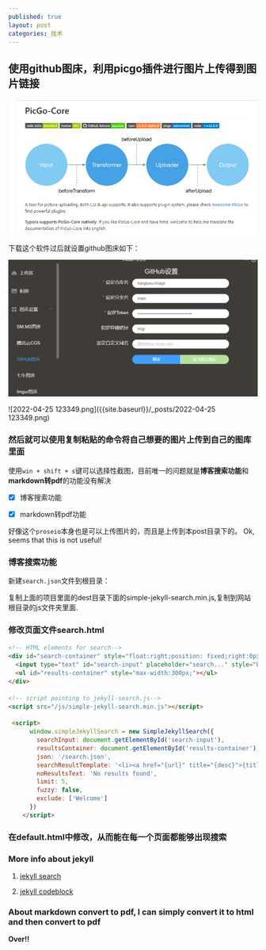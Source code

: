 ```yaml
---
published: true
layout: post
categories: 技术
---
```

## 使用github图床，利用picgo插件进行图片上传得到图片链接

![](https://raw.githubusercontent.com/kangtyou/Image/main/img/20220702155313.png)

下载这个软件过后就设置github图床如下：

![](https://raw.githubusercontent.com/kangtyou/Image/main/img/20220702155625.png)

![2022-04-25 123349.png]({{site.baseurl}}/_posts/2022-04-25 123349.png)


### 然后就可以使用复制粘贴的命令将自己想要的图片上传到自己的图库里面

使用`win + shift + s`键可以选择性截图，目前唯一的问题就是**博客搜索功能**和**markdown转pdf**的功能没有解决

- [x] 博客搜索功能
- [x] markdown转pdf功能


好像这个`proseio`本身也是可以上传图片的，而且是上传到本post目录下的。 Ok, seems that this is not useful!


### 博客搜索功能

新建`search.json`文件到根目录：








复制上面的项目里面的dest目录下面的simple-jekyll-search.min.js,复制到网站根目录的js文件夹里面.

### 修改页面文件search.html

```html
<!-- HTML elements for search-->
<div id="search-container" style="float:right;position: fixed;right:0px; bottom:10px; z-index:999999;background:#eeeeee;padding:10px 10px 0px 10px;">
  <input type="text" id="search-input" placeholder="search..." style="border:2px solid;border-radius:25px;padding-left:10px !important;" >
  <ul id="results-container" style="max-width:300px;"></ul>
</div>

<!-- script pointing to jekyll-search.js-->
<script src="/js/simple-jekyll-search.min.js"></script>

 <script>
      window.simpleJekyllSearch = new SimpleJekyllSearch({
        searchInput: document.getElementById('search-input'),
        resultsContainer: document.getElementById('results-container'),
        json: '/search.json',
        searchResultTemplate: '<li><a href="{url}" title="{desc}">{title}</a></li>',
        noResultsText: 'No results found',
        limit: 5,
        fuzzy: false,
        exclude: ['Welcome']
      })
    </script>
 ```
 
 ### 在default.html中修改，从而能在每一个页面都能够出现搜索
 
 
### More info about jekyll
1. [jekyll search](https://github.com/christian-fei/Simple-Jekyll-Search/blob/master/README.md)


2. [jekyll codeblock](https://rachelmad.github.io/entries/2016/11/06/code-in-jekyll#:~:text=Sometimes%2C%20you%20may%20have%20to%20explain%20something%20in,%25%7D%20%2F%2F%20your%20code%20here%20%7B%25%20endraw%20%25%7D)
 



### About markdown convert to pdf, I can simply convert it to html and then convert to pdf

**Over!!**
